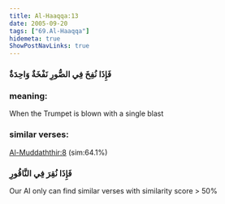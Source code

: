 ```yaml
---
title: Al-Haaqqa:13
date: 2005-09-20
tags: ["69.Al-Haaqqa"]
hidemeta: true 
ShowPostNavLinks: true 
---
```

### فَإِذَا نُفِخَ فِي الصُّورِ نَفْخَةٌ وَاحِدَةٌ
### meaning: 
When the Trumpet is blown with a single blast
### similar verses: 

[Al-Muddaththir:8](/74/8) (sim:64.1%)

### فَإِذَا نُقِرَ فِي النَّاقُورِ

Our AI only can find similar verses with similarity score > 50% 



